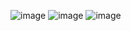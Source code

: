 ![image](https://github.com/user-attachments/assets/89b028b2-430e-4e32-83a8-516ac3d580d9)
![image](https://github.com/user-attachments/assets/c6cd1d3f-c570-4730-b98b-35f929aae1c3)
![image](https://github.com/user-attachments/assets/73501f50-24ea-4832-8eed-7b077114c2e0)
